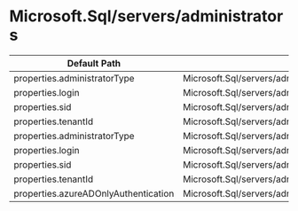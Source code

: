 # Microsoft.Sql/servers/administrators

| Default Path | Alias |
|---|---|
| properties.administratorType | Microsoft.Sql/servers/administrators/administratorType |
| properties.login | Microsoft.Sql/servers/administrators/login |
| properties.sid | Microsoft.Sql/servers/administrators/sid |
| properties.tenantId | Microsoft.Sql/servers/administrators/tenantId |
| properties.administratorType | Microsoft.Sql/servers/administrators/activeDirectory.administratorType |
| properties.login | Microsoft.Sql/servers/administrators/activeDirectory.login |
| properties.sid | Microsoft.Sql/servers/administrators/activeDirectory.sid |
| properties.tenantId | Microsoft.Sql/servers/administrators/activeDirectory.tenantId |
| properties.azureADOnlyAuthentication | Microsoft.Sql/servers/administrators/ActiveDirectory.azureADOnlyAuthentication |


